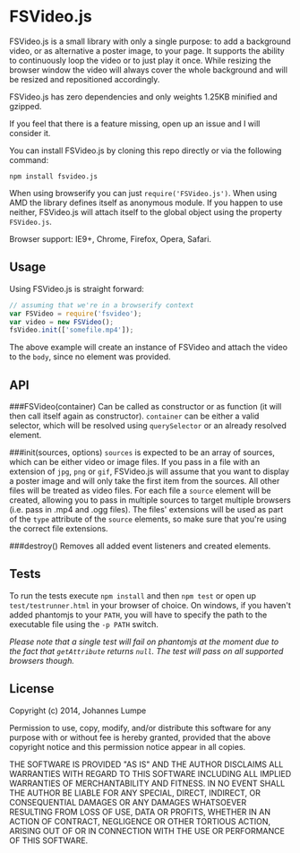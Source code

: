 FSVideo.js
======
FSVideo.js is a small library with only a single purpose: to add a background video, or as alternative a poster image, to your page. It supports the ability to continuously loop the video or to just play it once. While resizing the browser window the video will always cover the whole background and will be resized and repositioned accordingly.

FSVideo.js has zero dependencies and only weights 1.25KB minified and gzipped.

If you feel that there is a feature missing, open up an issue and I will consider it.

You can install FSVideo.js by cloning this repo directly or via the following command:

`npm install fsvideo.js`

When using browserify you can just `require('FSVideo.js')`. When using AMD the library defines itself as anonymous module. If you happen to use neither, FSVideo.js will attach itself to the global object using the property `FSVideo.js`.

Browser support: IE9+, Chrome, Firefox, Opera, Safari.

Usage
------
Using FSVideo.js is straight forward:

```javascript
// assuming that we're in a browserify context
var FSVideo = require('fsvideo');
var video = new FSVideo();
fsVideo.init(['somefile.mp4']);

```

The above example will create an instance of FSVideo and attach the video to the `body`, since no element was provided.

API
------
###FSVideo(container)
Can be called as constructor or as function (it will then call itself again as constructor). `container` can be either a valid selector, which will be resolved using `querySelector` or an already resolved element.

###init(sources, options)
`sources` is expected to be an array of sources, which can be either video or image files. If you pass in a file with an extension of `jpg`, `png` or `gif`, FSVideo.js will assume that you want to display a poster image and will only take the first item from the sources. All other files will be treated as video files. For each file a `source` element will be created, allowing you to pass in multiple sources to target multiple browsers (i.e. pass in .mp4 and .ogg files). The files' extensions will be used as part of the `type` attribute of the `source` elements, so make sure that you're using the correct file extensions.

###destroy()
Removes all added event listeners and created elements.

Tests
------
To run the tests execute `npm install` and then `npm test` or open up `test/testrunner.html` in your browser of choice. On windows, if you haven't added phantomjs to your `PATH`, you will have to specify the path to the executable file using the `-p PATH` switch.

*Please note that a single test will fail on phantomjs at the moment due to the fact that `getAttribute` returns `null`. The test will pass on all supported browsers though.*

License
------
Copyright (c) 2014, Johannes Lumpe

Permission to use, copy, modify, and/or distribute this software for any purpose with or without fee is hereby granted, provided that the above copyright notice and this permission notice appear in all copies.

THE SOFTWARE IS PROVIDED "AS IS" AND THE AUTHOR DISCLAIMS ALL WARRANTIES WITH REGARD TO THIS SOFTWARE INCLUDING ALL IMPLIED WARRANTIES OF MERCHANTABILITY AND FITNESS. IN NO EVENT SHALL THE AUTHOR BE LIABLE FOR ANY SPECIAL, DIRECT, INDIRECT, OR CONSEQUENTIAL DAMAGES OR ANY DAMAGES WHATSOEVER RESULTING FROM LOSS OF USE, DATA OR PROFITS, WHETHER IN AN ACTION OF CONTRACT, NEGLIGENCE OR OTHER TORTIOUS ACTION, ARISING OUT OF OR IN CONNECTION WITH THE USE OR PERFORMANCE OF THIS SOFTWARE.